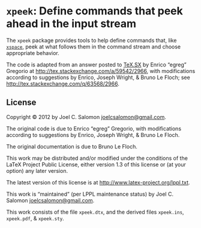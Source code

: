 `xpeek`: Define commands that peek ahead in the input stream
============================================================

The `xpeek` package provides tools to help define commands that,
like [`xspace`][1], peek at what follows them in the command stream
and choose appropriate behavior.

The code is adapted from an answer posted to [TeX.SX][2] by Enrico
“egreg” Gregorio at <http://tex.stackexchange.com/a/59542/2966>, with
modifications according to suggestions by Enrico, Joseph Wright, &
Bruno Le Floch; see <http://tex.stackexchange.com/q/63568/2966>.

License
-------

Copyright © 2012 by Joel C. Salomon <joelcsalomon@gmail.com>.

The original code is due to Enrico “egreg” Gregorio, with modifications
according to suggestions by Enrico, Joseph Wright, & Bruno Le Floch.

The original documentation is due to Bruno Le Floch.

This work may be distributed and/or modified under the conditions of
the LaTeX Project Public License, either version 1.3 of this license
or (at your option) any later version.

The latest version of this license is at
  <http://www.latex-project.org/lppl.txt>.

This work is “maintained” (per LPPL maintenance status) by
Joel C. Salomon <joelcsalomon@gmail.com>.

This work consists of the file  `xpeek.dtx`,
          and the derived files `xpeek.ins`,
                                `xpeek.pdf`, &
                                `xpeek.sty`.

[1]: http://ctan.org/pkg/xspace
[2]: http://tex.stackexchange.com
